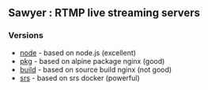 ## Sawyer : RTMP live streaming servers


### Versions
- [node](https://github.com/sikang99/sawyer/tree/main/node) - based on node.js (excellent)
- [pkg](https://github.com/sikang99/sawyer/tree/main/pkg) - based on alpine package nginx (good)
- [build](https://github.com/sikang99/sawyer/tree/main/build) - based on source build nginx (not good)
- [srs](https://github.com/sikang99/sawyer/tree/main/srs) - based on srs docker (powerful)


